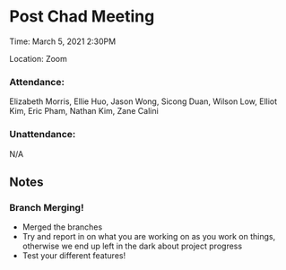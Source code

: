 # Post Chad Meeting
Time: March 5, 2021 2:30PM

Location: Zoom

### Attendance:

Elizabeth Morris, Ellie Huo, Jason Wong, Sicong Duan, Wilson Low, Elliot Kim, Eric Pham, Nathan Kim, Zane Calini

### Unattendance:
N/A

## Notes

### Branch Merging!
- Merged the branches
- Try and report in on what you are working on as you work on things, otherwise we end up left in the dark about project progress
- Test your different features!